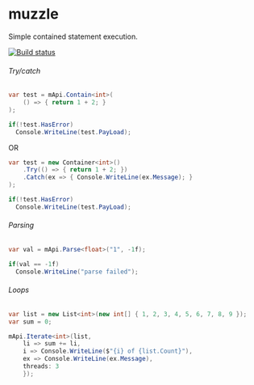 # muzzle
Simple contained statement execution.

[![Build status](https://ci.appveyor.com/api/projects/status/p1h8h61ab5rfuhxb/branch/master?svg=true)](https://ci.appveyor.com/project/jonoxx/muzzle/branch/master)

###### Try/catch
``` c# 
var test = mApi.Contain<int>(
    () => { return 1 + 2; }
);

if(!test.HasError)
  Console.WriteLine(test.PayLoad);
```
OR
``` c# 
var test = new Container<int>()
    .Try(() => { return 1 + 2; })
    .Catch(ex => { Console.WriteLine(ex.Message); }
);

if(!test.HasError)
  Console.WriteLine(test.PayLoad);
```

###### Parsing
``` c# 
var val = mApi.Parse<float>("1", -1f);

if(val == -1f)
  Console.WriteLine("parse failed");
```

###### Loops
``` c# 
var list = new List<int>(new int[] { 1, 2, 3, 4, 5, 6, 7, 8, 9 });
var sum = 0;

mApi.Iterate<int>(list, 
    li => sum += li,
	i => Console.WriteLine($"{i} of {list.Count}"),
    ex => Console.WriteLine(ex.Message),
    threads: 3
    });
```
